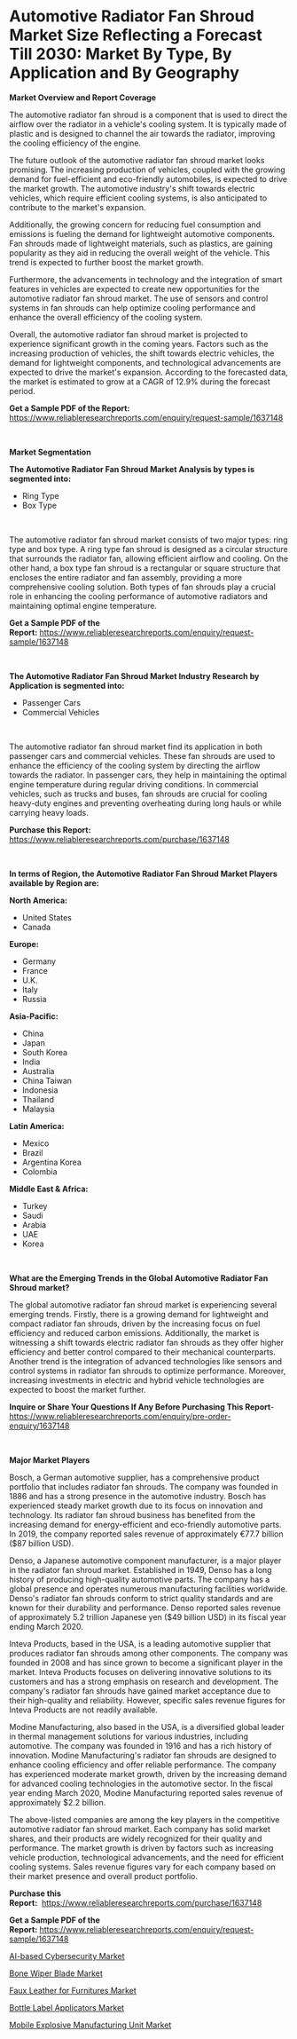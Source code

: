 <p><h1>Automotive Radiator Fan Shroud Market Size Reflecting a Forecast Till 2030: Market By Type, By Application and By Geography</h1></p><p><strong>Market Overview and Report Coverage</strong></p>
<p><p>The automotive radiator fan shroud is a component that is used to direct the airflow over the radiator in a vehicle's cooling system. It is typically made of plastic and is designed to channel the air towards the radiator, improving the cooling efficiency of the engine.</p><p>The future outlook of the automotive radiator fan shroud market looks promising. The increasing production of vehicles, coupled with the growing demand for fuel-efficient and eco-friendly automobiles, is expected to drive the market growth. The automotive industry's shift towards electric vehicles, which require efficient cooling systems, is also anticipated to contribute to the market's expansion.</p><p>Additionally, the growing concern for reducing fuel consumption and emissions is fueling the demand for lightweight automotive components. Fan shrouds made of lightweight materials, such as plastics, are gaining popularity as they aid in reducing the overall weight of the vehicle. This trend is expected to further boost the market growth.</p><p>Furthermore, the advancements in technology and the integration of smart features in vehicles are expected to create new opportunities for the automotive radiator fan shroud market. The use of sensors and control systems in fan shrouds can help optimize cooling performance and enhance the overall efficiency of the cooling system.</p><p>Overall, the automotive radiator fan shroud market is projected to experience significant growth in the coming years. Factors such as the increasing production of vehicles, the shift towards electric vehicles, the demand for lightweight components, and technological advancements are expected to drive the market's expansion. According to the forecasted data, the market is estimated to grow at a CAGR of 12.9% during the forecast period.</p></p>
<p><strong>Get a Sample PDF of the Report:</strong> <a href="https://www.reliableresearchreports.com/enquiry/request-sample/1637148">https://www.reliableresearchreports.com/enquiry/request-sample/1637148</a></p>
<p>&nbsp;</p>
<p><strong>Market Segmentation</strong></p>
<p><strong>The Automotive Radiator Fan Shroud Market Analysis by types is segmented into:</strong></p>
<p><ul><li>Ring Type</li><li>Box Type</li></ul></p>
<p>&nbsp;</p>
<p><p>The automotive radiator fan shroud market consists of two major types: ring type and box type. A ring type fan shroud is designed as a circular structure that surrounds the radiator fan, allowing efficient airflow and cooling. On the other hand, a box type fan shroud is a rectangular or square structure that encloses the entire radiator and fan assembly, providing a more comprehensive cooling solution. Both types of fan shrouds play a crucial role in enhancing the cooling performance of automotive radiators and maintaining optimal engine temperature.</p></p>
<p><strong>Get a Sample PDF of the Report:</strong>&nbsp;<a href="https://www.reliableresearchreports.com/enquiry/request-sample/1637148">https://www.reliableresearchreports.com/enquiry/request-sample/1637148</a></p>
<p>&nbsp;</p>
<p><strong>The Automotive Radiator Fan Shroud Market Industry Research by Application is segmented into:</strong></p>
<p><ul><li>Passenger Cars</li><li>Commercial Vehicles</li></ul></p>
<p>&nbsp;</p>
<p><p>The automotive radiator fan shroud market find its application in both passenger cars and commercial vehicles. These fan shrouds are used to enhance the efficiency of the cooling system by directing the airflow towards the radiator. In passenger cars, they help in maintaining the optimal engine temperature during regular driving conditions. In commercial vehicles, such as trucks and buses, fan shrouds are crucial for cooling heavy-duty engines and preventing overheating during long hauls or while carrying heavy loads.</p></p>
<p><strong>Purchase this Report:</strong>&nbsp; <a href="https://www.reliableresearchreports.com/purchase/1637148">https://www.reliableresearchreports.com/purchase/1637148</a></p>
<p>&nbsp;</p>
<p><strong>In terms of Region, the Automotive Radiator Fan Shroud Market Players available by Region are:</strong></p>
<p>
    <p> <strong> North America: </strong>
        <ul>
            <li>United States</li>
            <li>Canada</li>
        </ul>
        </p> 
    <p> <strong> Europe: </strong>
        <ul>
            <li>Germany</li>
            <li>France</li>
            <li>U.K.</li>
            <li>Italy</li>
            <li>Russia</li>
        </ul>
        </p> 
    <p> <strong> Asia-Pacific: </strong>
        <ul>
            <li>China</li>
            <li>Japan</li>
            <li>South Korea</li>
            <li>India</li>
            <li>Australia</li>
            <li>China Taiwan</li>
            <li>Indonesia</li>
            <li>Thailand</li>
            <li>Malaysia</li>
        </ul>
        </p> 
    <p> <strong> Latin America: </strong>
        <ul>
            <li>Mexico</li>
            <li>Brazil</li>
            <li>Argentina Korea</li>
            <li>Colombia</li>
        </ul>
        </p> 
    <p> <strong> Middle East & Africa: </strong>
        <ul>
            <li>Turkey</li>
            <li>Saudi</li>
            <li>Arabia</li>
            <li>UAE</li>
            <li>Korea</li>
        </ul>
    </p>
    </p>
<p>&nbsp;</p>
<p><strong>What are the Emerging Trends in the Global Automotive Radiator Fan Shroud market?</strong></p>
<p><p>The global automotive radiator fan shroud market is experiencing several emerging trends. Firstly, there is a growing demand for lightweight and compact radiator fan shrouds, driven by the increasing focus on fuel efficiency and reduced carbon emissions. Additionally, the market is witnessing a shift towards electric radiator fan shrouds as they offer higher efficiency and better control compared to their mechanical counterparts. Another trend is the integration of advanced technologies like sensors and control systems in radiator fan shrouds to optimize performance. Moreover, increasing investments in electric and hybrid vehicle technologies are expected to boost the market further.</p></p>
<p><strong>Inquire or Share Your Questions If Any Before Purchasing This Report</strong>- <a href="https://www.reliableresearchreports.com/enquiry/pre-order-enquiry/1637148">https://www.reliableresearchreports.com/enquiry/pre-order-enquiry/1637148</a></p>
<p>&nbsp;</p>
<p><strong>Major Market Players</strong></p>
<p><p>Bosch, a German automotive supplier, has a comprehensive product portfolio that includes radiator fan shrouds. The company was founded in 1886 and has a strong presence in the automotive industry. Bosch has experienced steady market growth due to its focus on innovation and technology. Its radiator fan shroud business has benefited from the increasing demand for energy-efficient and eco-friendly automotive parts. In 2019, the company reported sales revenue of approximately €77.7 billion ($87 billion USD).</p><p>Denso, a Japanese automotive component manufacturer, is a major player in the radiator fan shroud market. Established in 1949, Denso has a long history of producing high-quality automotive parts. The company has a global presence and operates numerous manufacturing facilities worldwide. Denso's radiator fan shrouds conform to strict quality standards and are known for their durability and performance. Denso reported sales revenue of approximately 5.2 trillion Japanese yen ($49 billion USD) in its fiscal year ending March 2020.</p><p>Inteva Products, based in the USA, is a leading automotive supplier that produces radiator fan shrouds among other components. The company was founded in 2008 and has since grown to become a significant player in the market. Inteva Products focuses on delivering innovative solutions to its customers and has a strong emphasis on research and development. The company's radiator fan shrouds have gained market acceptance due to their high-quality and reliability. However, specific sales revenue figures for Inteva Products are not readily available.</p><p>Modine Manufacturing, also based in the USA, is a diversified global leader in thermal management solutions for various industries, including automotive. The company was founded in 1916 and has a rich history of innovation. Modine Manufacturing's radiator fan shrouds are designed to enhance cooling efficiency and offer reliable performance. The company has experienced moderate market growth, driven by the increasing demand for advanced cooling technologies in the automotive sector. In the fiscal year ending March 2020, Modine Manufacturing reported sales revenue of approximately $2.2 billion.</p><p>The above-listed companies are among the key players in the competitive automotive radiator fan shroud market. Each company has solid market shares, and their products are widely recognized for their quality and performance. The market growth is driven by factors such as increasing vehicle production, technological advancements, and the need for efficient cooling systems. Sales revenue figures vary for each company based on their market presence and overall product portfolio.</p></p>
<p><strong>Purchase this Report:</strong>&nbsp;&nbsp;<a href="https://www.reliableresearchreports.com/purchase/1637148">https://www.reliableresearchreports.com/purchase/1637148</a></p>
<p></p>
<p><strong>Get a Sample PDF of the Report:</strong>&nbsp;<a href="https://www.reliableresearchreports.com/enquiry/request-sample/1637148">https://www.reliableresearchreports.com/enquiry/request-sample/1637148</a></p>
<p><p><a href="https://www.linkedin.com/pulse/ai-based-cybersecurity-market-challenges-opportunities-w3paf/">AI-based Cybersecurity Market</a></p><p><a href="https://www.linkedin.com/pulse/bone-wiper-blade-market-challenges-opportunities-growth-hfemc/">Bone Wiper Blade Market</a></p><p><a href="https://www.linkedin.com/pulse/faux-leather-furnitures-market-research-report-provides-0jope/">Faux Leather for Furnitures Market</a></p><p><a href="https://medium.com/@krish.reportprime/bottle-label-applicators-market-size-growth-forecast-2023-2030-2b42ea9076cb">Bottle Label Applicators Market</a></p><p><a href="https://medium.com/@krishna_35021/mobile-explosive-manufacturing-unit-market-size-growth-forecast-2023-2030-e9448a7130f4">Mobile Explosive Manufacturing Unit Market</a></p></p>